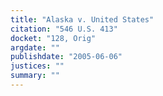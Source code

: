 ```yaml
---
title: "Alaska v. United States"
citation: "546 U.S. 413"
docket: "128, Orig"
argdate: ""
publishdate: "2005-06-06"
justices: ""
summary: ""
---
```


